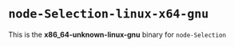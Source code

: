 # `node-Selection-linux-x64-gnu`

This is the **x86_64-unknown-linux-gnu** binary for `node-Selection`
